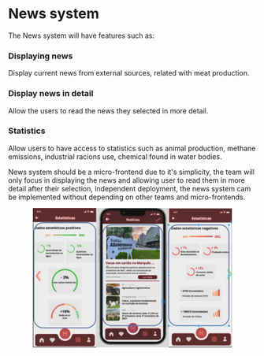 # News system
The News system will have features such as:
### Displaying news
Display current news from external sources, related with meat production.
### Display news in detail 
Allow the users to read the news they selected in more detail.
### Statistics
Allow users to have access to statistics such as animal production, methane emissions, industrial racions use, chemical found in water bodies.

News system should be a micro-frontend due to it's simplicity, the team will only focus in displaying the news and allowing user to read them in more detail after their selection, independent deployment, the news system cam be implemented without depending on other teams and micro-frontends.

<img src="img/news.JPG"
     alt="Markdown Monster icon"
     style="margin-left: auto; margin-right: auto; width: 80%; display: block" />